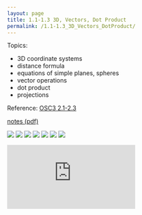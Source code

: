 ```yaml
---
layout: page
title: 1.1-1.3 3D, Vectors, Dot Product
permalink: /1.1-1.3_3D_Vectors_DotProduct/
---
```


Topics:
- 3D coordinate systems
- distance formula
- equations of simple planes, spheres
- vector operations
- dot product
- projections

Reference: [OSC3 2.1-2.3](https://openstax.org/books/calculus-volume-3/pages/2-1-vectors-in-the-plane)

[notes (pdf)](MultiV_1.1-1.3_3D_Vectors_DotProduct.pdf)

![](1.png)
![](2.png)
![](3.png)
![](4.png)
![](5.png)
![](6.png)
![](7.png)

<iframe class="video" src="https://www.youtube.com/embed/Re_p5u6-9yc" title="YouTube video player" frameborder="0" allow="accelerometer; autoplay; clipboard-write; encrypted-media; gyroscope; picture-in-picture" allowfullscreen></iframe>
